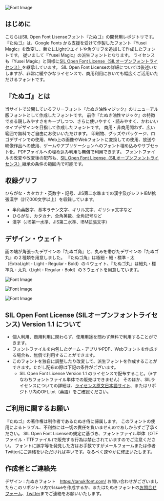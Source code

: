 ![Font Image](https://github.com/tanukifont/YuseiMagic/blob/master/documentation/img/Tanugo_sample_1.png)

## はじめに
こちらはSIL Open Font Lisenseフォント『たぬゴ』の開発用レポジトリです。
『たぬゴ』は、Google Fonts から支援を受けて作製したフォント『Yusei Magic』を改変し、新たにLightウエイトや角グリフを追加して作成したフォントです。
従いまして『Yusei Magic』の派生フォントとなります。
ライセンスも『Yusei Magic』と同様に[SIL Open Font License（SILオープンフォントライセンス）](https://ja.osdn.net/projects/opensource/wiki/SIL_Open_Font_License_1.1)を継承しています。
SIL Open Font Licenseの詳細については後述いたしますが、非常に緩やかなライセンスで、商用利用においても幅広くご活用いただけるフォントです。

## 『たぬゴ』とは
当サイトで公開しているフリーフォント『たぬき油性マジック』のリニューアル版フォントとして作成したフォントです。
前作『たぬき油性マジック』の特徴である親しみやすさをキープしつつ、さらに使いやすく・読みやすく、かわいいタイプデザインを目指して作成したフォントです。
商用・非商用問わず、広い範囲で無料でご自由にお使いいただけます。
印刷物、グッズやパッケージ、ロゴデザインでの使用、Web上の画像やWebフォントに変換しての使用、放送や映像作品への使用、ゲームやアプリケーションへのフォント埋め込みやサブセット化、PDFファイルへの埋め込み利用も無償で利用できます。
フォントファイルの改変や改変後の配布も、[SIL Open Font License（SILオープンフォントライセンス）](https://ja.osdn.net/projects/opensource/wiki/SIL_Open_Font_License_1.1)継承の条件の範囲内で可能です。
 
## 収録グリフ
ひらがな・カタカナ・英数字・記号、JIS第二水準までの漢字及びシフトIBM拡張漢字（計7,000文字以上）を収録しています。
- 半角英数字、基本ラテン文字、キリル文字、ギリシャ文字など
- ひらがな、カタカナ、全角英数、全角記号など
- 漢字（JIS第一水準、JIS第二水準、IBM拡張文字）

## デザイン・ウェイト
画の端が角張ったデザインの『たぬゴ角』と、丸みを帯びたデザインの『たぬゴ丸』の２種類を用意しました。
『たぬゴ角』は極細・細・標準・太（ExtraLight・Light・Regular・Bold）の４ウェイト、『たぬゴ丸』は細丸・標準丸・太丸（Light・Regular・Bold）の３ウェイトを用意しています。

![Font Image](https://github.com/tanukifont/YuseiMagic/blob/master/documentation/img/Tanugo_sample_2.png)

![Font Image](https://github.com/tanukifont/YuseiMagic/blob/master/documentation/img/Tanugo_sample_3.png)

![Font Image](https://github.com/tanukifont/YuseiMagic/blob/master/documentation/img/Tanugo_sample_4.png)

## SIL Open Font License (SILオープンフォントライセンス) Version 1.1 について
- 個人利用、商用利用に関わらず、使用用途を問わず無料で利用することができます。
- フォントファイルを内包したゲーム・アプリやPDF、Webフォントを作成する場合も、無償で利用することができます。
- このフォントを独自に調整したり改変して、派生フォントを作成することができます。ただし配布の際は下記の条件がございます。
    - SIL Open Font License Version 1.1 のライセンスで配布すること。（※すなわちフォントファイル単体での販売はできません）
そのほか、SILライセンスについての詳細は、[ライセンス原文日本語サイト](https://ja.osdn.net/projects/opensource/wiki/SIL_Open_Font_License_1.1)、またはリポジトリ内のOFL.txt（英語）をご確認ください。

## ご利用に関するお願い
『たぬゴ』の著作権は制作者であるたぬき侍に帰属します。
このフォントの使用によるトラブル、不利益には一切の責任を負いませんのであしからずご了承ください。
SIL Open Font Licenseの規定に基づき、フォントファイル単体（OTFファイル・TTFファイル)で販売する行為は禁止されていますのでご注意ください。
フォントに誤字等を発見した方はお手数ですがメールフォームまたは作者Twitterにご連絡をいただければ幸いです。なるべく速やかに修正いたします。

## 作成者とご連絡先
デザイン : たぬきフォント　https://tanukifont.com/ 
お問い合わせがございましたらこのリポジトリ内でIssueを作成するか、またはたぬきフォントの[お問合せフォーム](https://tanukifont.com/contact-form/)、[Twitter](https://twitter.com/tanukizamurai)までご連絡をお願いいたします。
